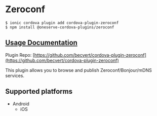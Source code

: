 # Zeroconf

```
$ ionic cordova plugin add cordova-plugin-zeroconf
$ npm install @oneserve-cordova-plugins/zeroconf
```

## [Usage Documentation](https://oneserve.gitbook.io/oneserve-cordova-plugins/plugins/zeroconf/)

Plugin Repo: [https://github.com/becvert/cordova-plugin-zeroconf](https://github.com/becvert/cordova-plugin-zeroconf)

This plugin allows you to browse and publish Zeroconf/Bonjour/mDNS services.

## Supported platforms

- Android
  - iOS
  


